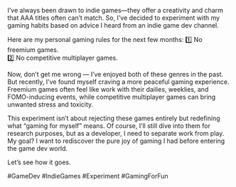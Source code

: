 I’ve always been drawn to indie games—they offer a creativity and charm that AAA titles often can’t match. So, I’ve decided to experiment with my gaming habits based on advice I heard from an indie game dev channel. 

Here are my personal gaming rules for the next few months:
1️⃣ No freemium games.  
2️⃣ No competitive multiplayer games.  

Now, don’t get me wrong — I’ve enjoyed both of these genres in the past. But recently, I’ve found myself craving a more peaceful gaming experience. Freemium games often feel like work with their dailies, weeklies, and FOMO-inducing events, while competitive multiplayer games can bring unwanted stress and toxicity.  

This experiment isn’t about rejecting these games entirely but redefining what “gaming for myself” means. Of course, I’ll still dive into them for research purposes, but as a developer, I need to separate work from play. My goal? I want to rediscover the pure joy of gaming I had before entering the game dev world.  

Let’s see how it goes.  

#GameDev #IndieGames #Experiment #GamingForFun  